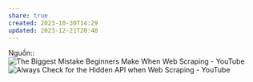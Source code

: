 ```yaml
---
share: true
created: 2023-10-30T14:29
updated: 2023-12-21T20:48
---
```


Nguồn:: 
![The Biggest Mistake Beginners Make When Web Scraping - YouTube](https://youtu.be/G7s0eGOaRPE?si=ANRwjI3g9xinqAil)
![Always Check for the Hidden API when Web Scraping - YouTube](https://youtu.be/DqtlR0y0suo?si=WZdEdGAkoetfmO4P)
